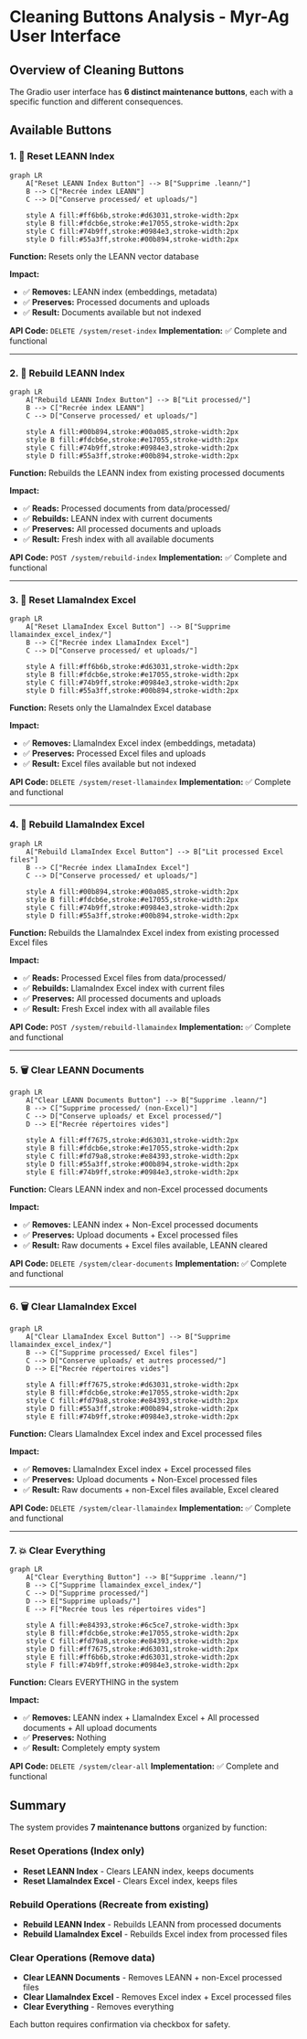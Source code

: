 # Cleaning Buttons Analysis - Myr-Ag User Interface

## Overview of Cleaning Buttons

The Gradio user interface has **6 distinct maintenance buttons**, each with a specific function and different consequences.

## Available Buttons

### 1. 🔄 **Reset LEANN Index**
```mermaid
graph LR
    A["Reset LEANN Index Button"] --> B["Supprime .leann/"]
    B --> C["Recrée index LEANN"]
    C --> D["Conserve processed/ et uploads/"]
    
    style A fill:#ff6b6b,stroke:#d63031,stroke-width:2px
    style B fill:#fdcb6e,stroke:#e17055,stroke-width:2px
    style C fill:#74b9ff,stroke:#0984e3,stroke-width:2px
    style D fill:#55a3ff,stroke:#00b894,stroke-width:2px
```

**Function:** Resets only the LEANN vector database

**Impact:**
- ✅ **Removes:** LEANN index (embeddings, metadata)
- ✅ **Preserves:** Processed documents and uploads
- ✅ **Result:** Documents available but not indexed

**API Code:** `DELETE /system/reset-index`
**Implementation:** ✅ Complete and functional

---

### 2. 🔨 **Rebuild LEANN Index**
```mermaid
graph LR
    A["Rebuild LEANN Index Button"] --> B["Lit processed/"]
    B --> C["Recrée index LEANN"]
    C --> D["Conserve processed/ et uploads/"]
    
    style A fill:#00b894,stroke:#00a085,stroke-width:2px
    style B fill:#fdcb6e,stroke:#e17055,stroke-width:2px
    style C fill:#74b9ff,stroke:#0984e3,stroke-width:2px
    style D fill:#55a3ff,stroke:#00b894,stroke-width:2px
```

**Function:** Rebuilds the LEANN index from existing processed documents

**Impact:**
- ✅ **Reads:** Processed documents from data/processed/
- ✅ **Rebuilds:** LEANN index with current documents
- ✅ **Preserves:** All processed documents and uploads
- ✅ **Result:** Fresh index with all available documents

**API Code:** `POST /system/rebuild-index`
**Implementation:** ✅ Complete and functional

---

### 3. 🔄 **Reset LlamaIndex Excel**
```mermaid
graph LR
    A["Reset LlamaIndex Excel Button"] --> B["Supprime llamaindex_excel_index/"]
    B --> C["Recrée index LlamaIndex Excel"]
    C --> D["Conserve processed/ et uploads/"]
    
    style A fill:#ff6b6b,stroke:#d63031,stroke-width:2px
    style B fill:#fdcb6e,stroke:#e17055,stroke-width:2px
    style C fill:#74b9ff,stroke:#0984e3,stroke-width:2px
    style D fill:#55a3ff,stroke:#00b894,stroke-width:2px
```

**Function:** Resets only the LlamaIndex Excel database

**Impact:**
- ✅ **Removes:** LlamaIndex Excel index (embeddings, metadata)
- ✅ **Preserves:** Processed Excel files and uploads
- ✅ **Result:** Excel files available but not indexed

**API Code:** `DELETE /system/reset-llamaindex`
**Implementation:** ✅ Complete and functional

---

### 4. 🔨 **Rebuild LlamaIndex Excel**
```mermaid
graph LR
    A["Rebuild LlamaIndex Excel Button"] --> B["Lit processed Excel files"]
    B --> C["Recrée index LlamaIndex Excel"]
    C --> D["Conserve processed/ et uploads/"]
    
    style A fill:#00b894,stroke:#00a085,stroke-width:2px
    style B fill:#fdcb6e,stroke:#e17055,stroke-width:2px
    style C fill:#74b9ff,stroke:#0984e3,stroke-width:2px
    style D fill:#55a3ff,stroke:#00b894,stroke-width:2px
```

**Function:** Rebuilds the LlamaIndex Excel index from existing processed Excel files

**Impact:**
- ✅ **Reads:** Processed Excel files from data/processed/
- ✅ **Rebuilds:** LlamaIndex Excel index with current files
- ✅ **Preserves:** All processed documents and uploads
- ✅ **Result:** Fresh Excel index with all available files

**API Code:** `POST /system/rebuild-llamaindex`
**Implementation:** ✅ Complete and functional

---

### 5. 🗑️ **Clear LEANN Documents**
```mermaid
graph LR
    A["Clear LEANN Documents Button"] --> B["Supprime .leann/"]
    B --> C["Supprime processed/ (non-Excel)"]
    C --> D["Conserve uploads/ et Excel processed/"]
    D --> E["Recrée répertoires vides"]
    
    style A fill:#ff7675,stroke:#d63031,stroke-width:2px
    style B fill:#fdcb6e,stroke:#e17055,stroke-width:2px
    style C fill:#fd79a8,stroke:#e84393,stroke-width:2px
    style D fill:#55a3ff,stroke:#00b894,stroke-width:2px
    style E fill:#74b9ff,stroke:#0984e3,stroke-width:2px
```

**Function:** Clears LEANN index and non-Excel processed documents

**Impact:**
- ✅ **Removes:** LEANN index + Non-Excel processed documents
- ✅ **Preserves:** Upload documents + Excel processed files
- ✅ **Result:** Raw documents + Excel files available, LEANN cleared

**API Code:** `DELETE /system/clear-documents`
**Implementation:** ✅ Complete and functional

---

### 6. 🗑️ **Clear LlamaIndex Excel**
```mermaid
graph LR
    A["Clear LlamaIndex Excel Button"] --> B["Supprime llamaindex_excel_index/"]
    B --> C["Supprime processed/ Excel files"]
    C --> D["Conserve uploads/ et autres processed/"]
    D --> E["Recrée répertoires vides"]
    
    style A fill:#ff7675,stroke:#d63031,stroke-width:2px
    style B fill:#fdcb6e,stroke:#e17055,stroke-width:2px
    style C fill:#fd79a8,stroke:#e84393,stroke-width:2px
    style D fill:#55a3ff,stroke:#00b894,stroke-width:2px
    style E fill:#74b9ff,stroke:#0984e3,stroke-width:2px
```

**Function:** Clears LlamaIndex Excel index and Excel processed files

**Impact:**
- ✅ **Removes:** LlamaIndex Excel index + Excel processed files
- ✅ **Preserves:** Upload documents + Non-Excel processed files
- ✅ **Result:** Raw documents + non-Excel files available, Excel cleared

**API Code:** `DELETE /system/clear-llamaindex`
**Implementation:** ✅ Complete and functional

---

### 7. 💥 **Clear Everything**
```mermaid
graph LR
    A["Clear Everything Button"] --> B["Supprime .leann/"]
    B --> C["Supprime llamaindex_excel_index/"]
    C --> D["Supprime processed/"]
    D --> E["Supprime uploads/"]
    E --> F["Recrée tous les répertoires vides"]
    
    style A fill:#e84393,stroke:#6c5ce7,stroke-width:3px
    style B fill:#fdcb6e,stroke:#e17055,stroke-width:2px
    style C fill:#fd79a8,stroke:#e84393,stroke-width:2px
    style D fill:#ff7675,stroke:#d63031,stroke-width:2px
    style E fill:#ff6b6b,stroke:#d63031,stroke-width:2px
    style F fill:#74b9ff,stroke:#0984e3,stroke-width:2px
```

**Function:** Clears EVERYTHING in the system

**Impact:**
- ✅ **Removes:** LEANN index + LlamaIndex Excel + All processed documents + All upload documents
- ✅ **Preserves:** Nothing
- ✅ **Result:** Completely empty system

**API Code:** `DELETE /system/clear-all`
**Implementation:** ✅ Complete and functional

## Summary

The system provides **7 maintenance buttons** organized by function:

### **Reset Operations** (Index only)
- **Reset LEANN Index** - Clears LEANN index, keeps documents
- **Reset LlamaIndex Excel** - Clears Excel index, keeps files

### **Rebuild Operations** (Recreate from existing)
- **Rebuild LEANN Index** - Rebuilds LEANN from processed documents
- **Rebuild LlamaIndex Excel** - Rebuilds Excel index from processed files

### **Clear Operations** (Remove data)
- **Clear LEANN Documents** - Removes LEANN + non-Excel processed files
- **Clear LlamaIndex Excel** - Removes Excel index + Excel processed files
- **Clear Everything** - Removes everything

Each button requires confirmation via checkbox for safety.



